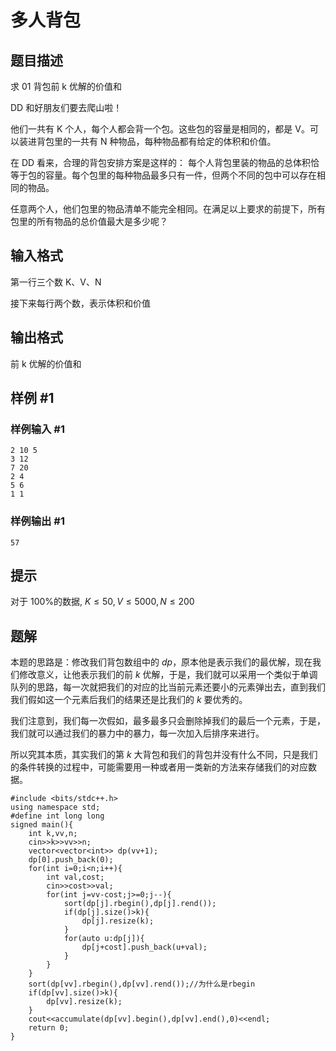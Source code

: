 # 多人背包

## 题目描述

求 01 背包前 k 优解的价值和

DD 和好朋友们要去爬山啦！

他们一共有 K 个人，每个人都会背一个包。这些包的容量是相同的，都是 V。可以装进背包里的一共有 N 种物品，每种物品都有给定的体积和价值。

在 DD 看来，合理的背包安排方案是这样的： 每个人背包里装的物品的总体积恰等于包的容量。每个包里的每种物品最多只有一件，但两个不同的包中可以存在相同的物品。 

任意两个人，他们包里的物品清单不能完全相同。在满足以上要求的前提下，所有包里的所有物品的总价值最大是多少呢？

## 输入格式

第一行三个数 K、V、N

接下来每行两个数，表示体积和价值

## 输出格式

前 k 优解的价值和

## 样例 #1

### 样例输入 #1

```
2 10 5
3 12
7 20
2 4
5 6
1 1
```

### 样例输出 #1

```
57
```

## 提示

对于 100%的数据, $K\le 50,V\le 5000,N\le 200$

## 题解
本题的思路是：修改我们背包数组中的 $dp$，原本他是表示我们的最优解，现在我们修改意义，让他表示我们的前 $k$ 优解，于是，我们就可以采用一个类似于单调队列的思路，每一次就把我们的对应的比当前元素还要小的元素弹出去，直到我们我们假如这一个元素后我们的结果还是比我们的 $k$ 要优秀的。

我们注意到，我们每一次假如，最多最多只会删除掉我们的最后一个元素，于是，我们就可以通过我们的暴力中的暴力，每一次加入后排序来进行。

所以究其本质，其实我们的第 $k$ 大背包和我们的背包并没有什么不同，只是我们的条件转换的过程中，可能需要用一种或者用一类新的方法来存储我们的对应数据。

```
#include <bits/stdc++.h>
using namespace std;
#define int long long 
signed main(){
	int k,vv,n;
	cin>>k>>vv>>n;
	vector<vector<int>> dp(vv+1);
	dp[0].push_back(0); 
	for(int i=0;i<n;i++){
		int val,cost;
		cin>>cost>>val;
		for(int j=vv-cost;j>=0;j--){
			sort(dp[j].rbegin(),dp[j].rend());
			if(dp[j].size()>k){
				dp[j].resize(k);
			}
			for(auto u:dp[j]){
				dp[j+cost].push_back(u+val);
			} 
		}
	}
	sort(dp[vv].rbegin(),dp[vv].rend());//为什么是rbegin 
	if(dp[vv].size()>k){
		dp[vv].resize(k);
	}
	cout<<accumulate(dp[vv].begin(),dp[vv].end(),0)<<endl;
	return 0;
}
```
